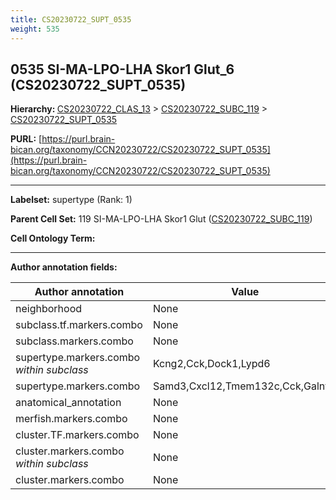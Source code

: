 ```yaml
---
title: CS20230722_SUPT_0535
weight: 535
---
```

## 0535 SI-MA-LPO-LHA Skor1 Glut_6 (CS20230722_SUPT_0535)
<b>Hierarchy: </b>
[CS20230722_CLAS_13](../CS20230722_CLAS_13) >
[CS20230722_SUBC_119](../CS20230722_SUBC_119) >
[CS20230722_SUPT_0535](../CS20230722_SUPT_0535)

**PURL:** [https://purl.brain-bican.org/taxonomy/CCN20230722/CS20230722_SUPT_0535](https://purl.brain-bican.org/taxonomy/CCN20230722/CS20230722_SUPT_0535)

---


**Labelset:** supertype (Rank: 1)

**Parent Cell Set:** 119 SI-MA-LPO-LHA Skor1 Glut ([CS20230722_SUBC_119](../CS20230722_SUBC_119))



**Cell Ontology Term:** 

[MARKER GENES.]: #


---

[TRANSFERRED ANNOTATIONS.]: #


[AUTHOR ANNOTATION FIELDS.]: #


**Author annotation fields:**

| Author annotation | Value |
|-------------------|-------|
|neighborhood|None|
|subclass.tf.markers.combo|None|
|subclass.markers.combo|None|
|supertype.markers.combo _within subclass_|Kcng2,Cck,Dock1,Lypd6|
|supertype.markers.combo|Samd3,Cxcl12,Tmem132c,Cck,Galntl6|
|anatomical_annotation|None|
|merfish.markers.combo|None|
|cluster.TF.markers.combo|None|
|cluster.markers.combo _within subclass_|None|
|cluster.markers.combo|None|
